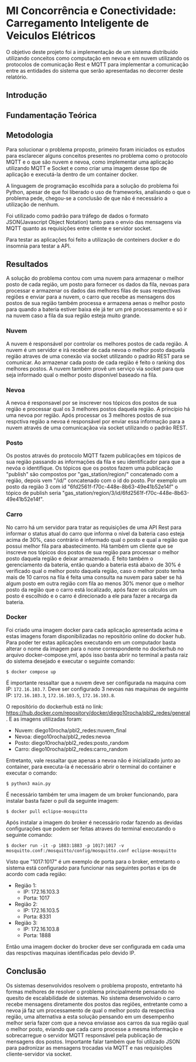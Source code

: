 # MI Concorrência e Conectividade: Carregamento Inteligente de Veiculos Elétricos
O objetivo deste projeto foi a implementação de um sistema distribuído utilizando conceitos como computação em nevoa e em nuvem utilizando os protocolos de comunicação Rest e MQTT para implementar a comunicação entre as entidades do sistema que serão apresentadas no decorrer deste relatório.

## Introdução

## Fundamentação Teórica

## Metodologia
Para solucionar o problema proposto, primeiro foram iniciados os estudos para esclarecer alguns conceitos presentes no problema como o protocolo MQTT e o que são nuvem e nevoa, como implementar uma aplicação utilizando MQTT e Socket e como criar uma imagem desse tipo de aplicação e executá-la dentro de um container docker.

A linguagem de programação escolhida para a solução do problema foi Python, apesar de que foi liberado o uso de frameworks, analisando o que o problema pede, chegou-se a conclusão de que não é necessário a utilização de nenhum.

Foi utilizado como padrão para tráfego de dados o  formato JSON(Javascript Object Notation) tanto para o envio das mensagens via MQTT quanto as requisições entre cliente e servidor socket.

Para testar as aplicações foi feito a utilização de conteiners docker e do insomnia para testar a API.
## Resultados
A solução do problema contou com uma nuvem para armazenar o melhor posto de cada região, um posto para fornecer os dados da fila, nevoas para processar e armazenar os dados das melhores filas de suas respectivas regiões e enviar para a nuvem, o carro que recebe as mensagens dos postos de sua região também processa e armazena aenas o melhor posto para quando a bateria estiver baixa ele já ter um pré processamento e só ir na nuvem caso a fila da sua região esteja muito grande.
### Nuvem
A nuvem é responsável por controlar os melhores postos de cada região. A nuvem é um servidor e irá receber de cada nevoa o melhor posto daquela região atraves de uma conexão via socket utilizando o padrão REST para se comunicar. Ao armazenar cada posto de cada região é feito o ranking dos melhores postos. A nuvem também provê um serviço via socket para que seja informado qual o melhor posto disponível baseado na fila.

### Nevoa
A nevoa é responsavel por se inscrever nos tópicos dos postos de sua região e processar qual os 3 melhores postos daquela região. A princípio há uma nevoa por região. Após processar os 3 melhores postos de sua respctiva região  a nevoa é responsável por enviar essa informação para a nuvem através de uma comunicaçãoa via socket utilizando o padrão REST.

### Posto
Os postos através do protocolo MQTT fazem publicações em tópicos de sua região passando as informações da fila e seu identificador para que a nevóa o identifique. Os tópicos que os postos fazem uma publicação "publish" são compostos por "gas_station/region/" concatenado com a região, depois vem "/id/" concatenado com o id do posto. Por exemplo um posto da região 3 com id "6fd2561f-f70c-448e-8b63-49e41b52e14f" o tópico de publish seria "gas_station/region/3/id/6fd2561f-f70c-448e-8b63-49e41b52e14f".

### Carro
No carro há um servidor para tratar as requisições de uma API Rest para informar o status atual do carro que informa o nível da bateria caso esteja acima de 30%, caso contrário é informado qual o posto e qual a região que possui melhor fila para abastecimento.
Há também um cliente que se inscreve nos tópicos dos postos de sua região para processar o melhor posto daquela região e deixar armazenado. É feito também o gerenciamento da bateria, então quando a bateria está abaixo de 30% é verificado qual o melhor posto daquela região, caso o melhor posto tenha mais de 10  carros na fila é feita uma consulta na nuvem para saber se há algum posto em outra região com fila ao menos 30% menor que o melhor posto da região que o carro está localizado, após fazer os calculos um posto é escolhido e o carro é direcionado a ele para fazer a recarga da bateria.

### Docker
Foi criado uma imagem docker para cada aplicação apresentada acima e estas imagens foram disponibilizadas no repositório online do docker hub. Para poder ter estas aplicações executando em um computador basta alterar o nome da imagem para o nome correspondente no dockerhub no arquivo docker-compose.yml, após isso basta abrir no terminal a pasta raiz do sistema desejado e executar o seguinte comando:


```
$ docker compose up
```

É importante ressaltar que a nuvem deve ser configurada na maquina com IP: ```172.16.103.7```. Deve ser configurado 3 nevoas nas maquinas de seguinte IP: ```172.16.103.3```, ```172.16.103.5```, ```172.16.103.8```.

O repositório do dockerhub está no link: <a>https://hub.docker.com/repository/docker/diego10rocha/pbl2_redes/general</a>. E as imagens utilizadas foram:
- Nuvem: diego10rocha/pbl2_redes:nuvem_final
- Nevoa: diego10rocha/pbl2_redes:nevoa
- Posto: diego10rocha/pbl2_redes:posto_random
- Carro: diego10rocha/pbl2_redes:carro_random

Entretanto, vale ressaltar que apenas a nevoa não é inicializado junto ao container, para executa-la é necessário abrir o terminal do container e executar o comando:

```
$ python3 main.py
```

É necessário também ter uma imagem de um broker funcionando, para instalar basta fazer o pull da seguinte imagem:

```
$ docker pull eclipse-mosquitto
```
Após instalar a imagem do broker é necessário rodar fazendo as devidas configurações que podem ser feitas atraves do terminal executando o seguinte comando:
```
$ docker run -it -p 1883:1883 -p 1017:1017 -v mosquitto.conf:/mosquitto/config/mosquitto.conf eclipse-mosquitto
```
Visto que "1017:1017" é um exemplo de porta para o broker, entretanto o sistema está configurado para funcionar nas seguintes portas e ips de acordo com cada região:
- Região 1: 
    - IP: 172.16.103.3
    - Porta: 1017
- Região 2:
    - IP: 172.16.103.5
    - Porta: 8331
- Região 3:
    - IP: 172.16.103.8
    - Porta: 1888

Então uma imagem docker do brocker deve ser configurada em cada uma das respctivas maquinas identificadas pelo devido IP.
## Conclusão

Os sistemas desenvolvidos resolvem o problema proposto, entretanto há formas melhores de resolver o problema principalmente pensando no quesito de escalabilidade de sistemas. No sistema desenvolvido o carro recebe mensagens diretamente dos postos das regiões, entretante como a nevoa já faz um processamento de qual o melhor posto da respectiva região, uma alternativa a esta solução pensando em um desempenho melhor seria fazer com que a nevoa enviasse aos carros da sua região qual o melhor posto, eviando que cada carro processe a mesma informação e sobrecarregue o servidor MQTT responsável pela publicação de mensagens dos postos. Importante falar também que foi utilizado JSON para padronizar as mensagens trocadas via MQTT e nas requisições cliente-servidor via socket.